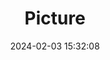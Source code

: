 ---
weight: 1
images:
- /images/edited/301.jpeg
title: Picture
date: 2024-02-03 15:32:08
tags: [luminarneo,work,ilce7m3]
---